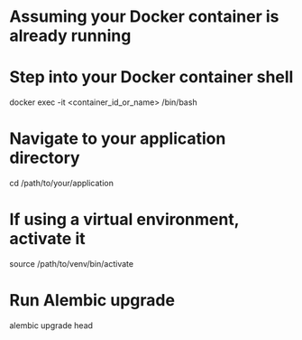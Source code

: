 # Assuming your Docker container is already running
# Step into your Docker container shell
docker exec -it <container_id_or_name> /bin/bash

# Navigate to your application directory
cd /path/to/your/application

# If using a virtual environment, activate it
source /path/to/venv/bin/activate

# Run Alembic upgrade
alembic upgrade head